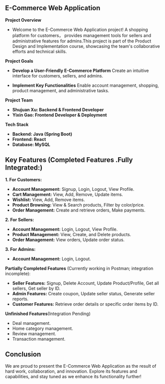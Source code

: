 ## E-Commerce Web Application
**Project Overview**
- Welcome to the E-Commerce Web Application project! A shopping platform for customers， provides management tools for sellers and administrative features for admins.This project is part of the Product Design and Implementation course, showcasing the team's collaborative efforts and technical skills.

**Project Goals**
- **Develop a User-Friendly E-Commerce Platform**
Create an intuitive interface for customers, sellers, and admins.

- **Implement Key Functionalities**
Enable account management, shopping, product management, and administrative tasks.

**Project Team**
- **Shujuan Xu: Backend & Frontend Developer**
- **Yixin Gao: Frontend Developer & Deployment**


**Tech Stack**
- **Backend: Java (Spring Boot)**
- **Frontend: React**
- **Database: MySQL**

## Key Features (Completed Features .Fully Integrated:)
**1. For Customers:**
- **Account Management:** Signup, Login, Logout, View Profile.
- **Cart Management:** View, Add, Remove, Update items.
-  **Wishlist:** View, Add, Remove items.
- **Product Browsing:** View & Search products, Filter by color/price.
- **Order Management:** Create and retrieve orders, Make payments.

**2. For Sellers:**
- **Account Management:** Login, Logout, View Profile.
- **Product Management:** View, Create, and Delete products.
- **Order Management:** View orders, Update order status.

**3. For Admins:**
- **Account Management:** Login, Logout.


**Partially Completed Features**
(Currently working in Postman; integration incomplete):
- **Seller Features:** Signup, Delete Account, Update Product/Profile, Get all sellers, Get seller by ID.
- **Admin Features:** Create coupon, Update seller status, Generate seller reports.
- **Customer Features:** Retrieve order details or specific order items by ID.

**Unfinished Features**(Integration Pending)
- Deal management.
- Home category management.
- Review management.
- Transaction management.


## Conclusion
We are proud to present the E-Commerce Web Application as the result of hard work, collaboration, and innovation. Explore its features and capabilities, and stay tuned as we enhance its functionality further!

